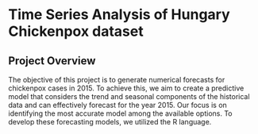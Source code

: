 # Time Series Analysis of Hungary Chickenpox dataset

## Project Overview

The objective of this project is to generate numerical forecasts for chickenpox cases in 2015. To achieve this, we aim to create a predictive model that considers the trend and seasonal components of the historical data and can effectively forecast for the year 2015. Our focus is on identifying the most accurate model among the available options. To develop these forecasting models, we utilized the R language.
